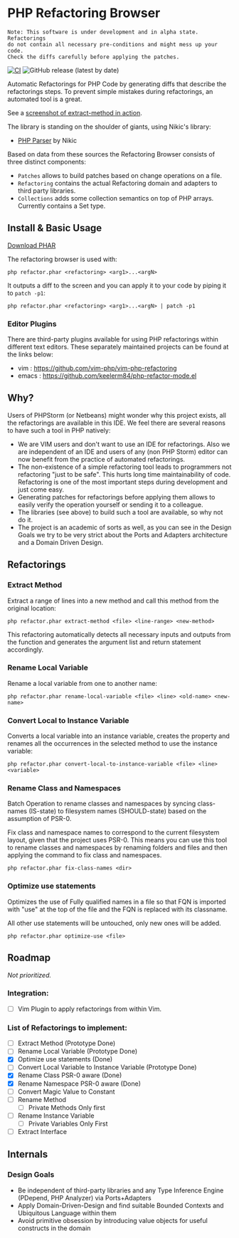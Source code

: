 # PHP Refactoring Browser

    Note: This software is under development and in alpha state. Refactorings
    do not contain all necessary pre-conditions and might mess up your code.
    Check the diffs carefully before applying the patches.

[![CI](https://github.com/ShahinSorkh/refactor.phar/actions/workflows/main.yml/badge.svg)](https://github.com/ShahinSorkh/refactor.phar/actions/workflows/main.yml)
![GitHub release (latest by date)](https://img.shields.io/github/v/release/ShahinSorkh/refactor.phar)

Automatic Refactorings for PHP Code by generating diffs that describe
the refactorings steps. To prevent simple mistakes during refactorings, an automated tool
is a great.

See a [screenshot of extract-method in action](docs/extract_method.png).

The library is standing on the shoulder of giants, using Nikic's library:

- [PHP Parser](https://github.com/nikic/PHP-Parser) by Nikic

Based on data from these sources the Refactoring Browser consists of three distinct components:

- `Patches` allows to build patches based on change operations on a file.
- `Refactoring` contains the actual Refactoring domain and adapters to third party libraries.
- `Collections` adds some collection semantics on top of PHP arrays. Currently contains a Set type.

## Install & Basic Usage

[Download PHAR](https://github.com/ShahinSorkh/refactor.phar/releases)

The refactoring browser is used with:

    php refactor.phar <refactoring> <arg1>...<argN>

It outputs a diff to the screen and you can apply it to your code by piping it to `patch -p1`:

    php refactor.phar <refactoring> <arg1>...<argN> | patch -p1

### Editor Plugins

There are third-party plugins available for using PHP refactorings within
different text editors. These separately maintained projects can be found at
the links below:

- vim : https://github.com/vim-php/vim-php-refactoring
- emacs : https://github.com/keelerm84/php-refactor-mode.el

## Why?

Users of PHPStorm (or Netbeans) might wonder why this project exists, all the
refactorings are available in this IDE. We feel there are several reasons to have
such a tool in PHP natively:

- We are VIM users and don't want to use an IDE for refactorings. Also we
  are independent of an IDE and users of any (non PHP Storm) editor can now
  benefit from the practice of automated refactorings.
- The non-existence of a simple refactoring tool leads to programmers not
  refactoring "just to be safe". This hurts long time maintainability of code.
  Refactoring is one of the most important steps during development and just come easy.
- Generating patches for refactorings before applying them allows to easily
  verify the operation yourself or sending it to a colleague.
- The libraries (see above) to build such a tool are available, so why not do it.
- The project is an academic of sorts as well, as you can see in the Design Goals
  we try to be very strict about the Ports and Adapters architecture and a Domain
  Driven Design.

## Refactorings

### Extract Method

Extract a range of lines into a new method and call this method from the original
location:

    php refactor.phar extract-method <file> <line-range> <new-method>

This refactoring automatically detects all necessary inputs and outputs from the
function and generates the argument list and return statement accordingly.

### Rename Local Variable

Rename a local variable from one to another name:

    php refactor.phar rename-local-variable <file> <line> <old-name> <new-name>

### Convert Local to Instance Variable

Converts a local variable into an instance variable, creates the property and renames
all the occurrences in the selected method to use the instance variable:

    php refactor.phar convert-local-to-instance-variable <file> <line> <variable>

### Rename Class and Namespaces

Batch Operation to rename classes and namespaces by syncing class-names (IS-state)
to filesystem names (SHOULD-state) based on the assumption of PSR-0.

Fix class and namespace names to correspond to the current filesystem layout,
given that the project uses PSR-0. This means you can use this tool to
rename classes and namespaces by renaming folders and files and then applying
the command to fix class and namespaces.

    php refactor.phar fix-class-names <dir>

### Optimize use statements

Optimizes the use of Fully qualified names in a file so that FQN is imported with
"use" at the top of the file and the FQN is replaced with its classname.

All other use statements will be untouched, only new ones will be added.

    php refactor.phar optimize-use <file>

## Roadmap

_Not prioritized._

### Integration:

- [ ] Vim Plugin to apply refactorings from within Vim.

### List of Refactorings to implement:

- [ ] Extract Method (Prototype Done)
- [ ] Rename Local Variable (Prototype Done)
- [x] Optimize use statements (Done)
- [ ] Convert Local Variable to Instance Variable (Prototype Done)
- [x] Rename Class PSR-0 aware (Done)
- [x] Rename Namespace PSR-0 aware (Done)
- [ ] Convert Magic Value to Constant
- [ ] Rename Method
  - [ ] Private Methods Only first
- [ ] Rename Instance Variable
  - [ ] Private Variables Only First
- [ ] Extract Interface

## Internals

### Design Goals

- Be independent of third-party libraries and any Type Inference Engine (PDepend, PHP Analyzer) via Ports+Adapters
- Apply Domain-Driven-Design and find suitable Bounded Contexts and Ubiquitous Language within them
- Avoid primitive obsession by introducing value objects for useful constructs in the domain
